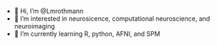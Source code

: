 - 👋 Hi, I’m @Lmrothmann 
- 👀 I’m interested in neurosicence, computational neuroscience, and neuroimaging
- 🌱 I’m currently learning R, python, AFNI, and SPM

<!---
Lmrothmann/Lmrothmann is a ✨ special ✨ repository because its `README.md` (this file) appears on your GitHub profile.
You can click the Preview link to take a look at your changes.
--->
